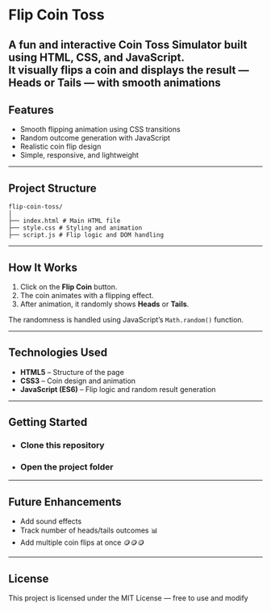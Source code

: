 #  Flip Coin Toss

A fun and interactive **Coin Toss Simulator** built using **HTML**, **CSS**, and **JavaScript**.  
It visually flips a coin and displays the result — **Heads** or **Tails** — with smooth animations
---

##  Features

-  Smooth flipping animation using CSS transitions  
-  Random outcome generation with JavaScript  
-  Realistic coin flip design  
-  Simple, responsive, and lightweight  

---

## Project Structure 
```
flip-coin-toss/
│
├── index.html # Main HTML file
├── style.css # Styling and animation
├── script.js # Flip logic and DOM handling
```
---

## How It Works

1. Click on the **Flip Coin** button.  
2. The coin animates with a flipping effect.  
3. After animation, it randomly shows **Heads** or **Tails**.  

The randomness is handled using JavaScript’s `Math.random()` function.

---

## Technologies Used

- **HTML5** – Structure of the page  
- **CSS3** – Coin design and animation  
- **JavaScript (ES6)** – Flip logic and random result generation  

---

##  Getting Started

- ### Clone this repository
- ### Open the project folder
---

## Future Enhancements

- Add sound effects 
- Track number of heads/tails outcomes 📊
- Add multiple coin flips at once 🪙🪙🪙
--- 

## License

This project is licensed under the MIT License — free to use and modify